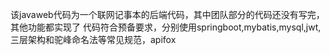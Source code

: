 该javaweb代码为一个联网记事本的后端代码，其中团队部分的代码还没有写完，其他功能都实现了
代码符合预备要求，分别使用springboot,mybatis,mysql,jwt,三层架构和驼峰命名法等常见规范，apifox
